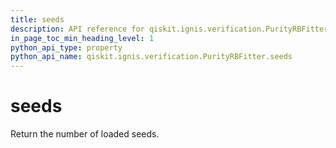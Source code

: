 ```yaml
---
title: seeds
description: API reference for qiskit.ignis.verification.PurityRBFitter.seeds
in_page_toc_min_heading_level: 1
python_api_type: property
python_api_name: qiskit.ignis.verification.PurityRBFitter.seeds
---
```


# seeds

Return the number of loaded seeds.

